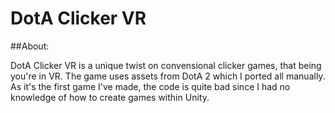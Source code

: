# DotA Clicker VR

##About:

DotA Clicker VR is a unique twist on convensional clicker games, that being you're in VR. The game uses assets from DotA 2 which I ported all manually. As 
it's the first game I've made, the code is quite bad since I had no knowledge of how to create games within Unity.